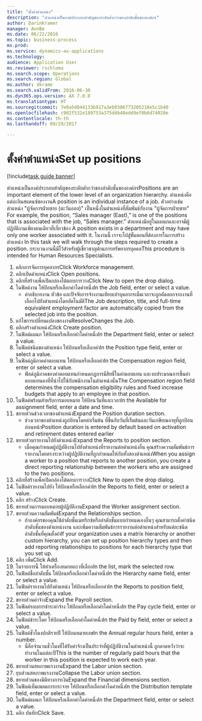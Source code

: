 ```yaml
--- 
title: "ตั้งค่าตำแหน่ง"
description: "ตำแหน่งเป็นองค์ประกอบสำคัญของระดับต่ำกว่าของลำดับชั้นขององค์กร"
author: DarinKramer
manager: AnnBe
ms.date: 06/22/2016
ms.topic: business-process
ms.prod: 
ms.service: dynamics-ax-applications
ms.technology: 
audience: Application User
ms.reviewer: rschloma
ms.search.scope: Operations
ms.search.region: Global
ms.author: dkrame
ms.search.validFrom: 2016-06-30
ms.dyn365.ops.version: AX 7.0.0
ms.translationtype: HT
ms.sourcegitcommit: 7e0a5d044133b917a3eb9386773205218e5c1b40
ms.openlocfilehash: c902f532e189753a375d4b48edd9ef0b6d74020e
ms.contentlocale: th-th
ms.lasthandoff: 09/29/2017

---
```

# <a name="set-up-positions"></a><span data-ttu-id="feb54-103">ตั้งค่าตำแหน่ง</span><span class="sxs-lookup"><span data-stu-id="feb54-103">Set up positions</span></span>

[!include[task guide banner](../../includes/task-guide-banner.md)]

<span data-ttu-id="feb54-104">ตำแหน่งเป็นองค์ประกอบสำคัญของระดับต่ำกว่าของลำดับชั้นขององค์กร</span><span class="sxs-lookup"><span data-stu-id="feb54-104">Positions are an important element of the lower level of an organization hierarchy.</span></span> <span data-ttu-id="feb54-105">ตำแหน่งคือแต่ละอินสแตนซ์ของงาน</span><span class="sxs-lookup"><span data-stu-id="feb54-105">A position is an individual instance of a job.</span></span> <span data-ttu-id="feb54-106">ตัวอย่างเช่น ตำแหน่ง "ผู้จัดการฝ่ายขาย (ตะวันออก)" เป็นหนึ่งในตำแหน่งที่สัมพันธ์กับงาน "ผู้จัดการฝ่ายขาย" </span><span class="sxs-lookup"><span data-stu-id="feb54-106">For example, the position, “Sales manager (East),” is one of the positions that is associated with the job, “Sales manager.”</span></span> <span data-ttu-id="feb54-107">ตำแหน่งมีอยู่ในแผนกและอาจมีผู้ปฏิบัติงานเพียงคนเดียวที่เกี่ยวข้อง </span><span class="sxs-lookup"><span data-stu-id="feb54-107">A position exists in a department and may have only one worker associated with it.</span></span> <span data-ttu-id="feb54-108">ในงานนี้ เราจะไปสู่ขั้นตอนที่ต้องการในการสร้างตำแหน่ง </span><span class="sxs-lookup"><span data-stu-id="feb54-108">In this task we will walk through the steps required to create a position.</span></span> <span data-ttu-id="feb54-109">กระบวนงานนี้มีไว้สำหรับผู้เชี่ยวชาญด้านการทรัพยากรบุคคล</span><span class="sxs-lookup"><span data-stu-id="feb54-109">This procedure is intended for Human Resources Specialists.</span></span>

1. <span data-ttu-id="feb54-110">คลิกการจัดการบุคลากร</span><span class="sxs-lookup"><span data-stu-id="feb54-110">Click Workforce management.</span></span>
2. <span data-ttu-id="feb54-111">คลิกเปิดตำแหน่ง</span><span class="sxs-lookup"><span data-stu-id="feb54-111">Click Open positions.</span></span>
3. <span data-ttu-id="feb54-112">คลิกที่สร้างเพื่อเปิดกล่องโต้ตอบการวาง</span><span class="sxs-lookup"><span data-stu-id="feb54-112">Click New to open the drop dialog.</span></span>
4. <span data-ttu-id="feb54-113">ในฟิลด์งาน ให้ป้อนหรือเลือกค่าใดค่าหนึ่ง</span><span class="sxs-lookup"><span data-stu-id="feb54-113">In the Job field, enter or select a value.</span></span>
    * <span data-ttu-id="feb54-114">คำอธิบายงาน หัวข้อ และปัจจัยการจ้างงานเทียบเท่าบุคลากรเต็มเวลาจะถูกคัดลอกจากงานที่เลือกไปยังตำแหน่งโดยอัตโนมัติ</span><span class="sxs-lookup"><span data-stu-id="feb54-114">The Job description, title, and full-time equivalent employment factor are automatically copied from the selected job into the position.</span></span>  
5. <span data-ttu-id="feb54-115">แก้ไขการเปลี่ยนแปลงของงาน</span><span class="sxs-lookup"><span data-stu-id="feb54-115">ResolveChanges the Job.</span></span>
6. <span data-ttu-id="feb54-116">คลิกสร้างตำแหน่ง</span><span class="sxs-lookup"><span data-stu-id="feb54-116">Click Create position.</span></span>
7. <span data-ttu-id="feb54-117">ในฟิลด์แผนก ให้ป้อนหรือเลือกค่าใดค่าหนึ่ง</span><span class="sxs-lookup"><span data-stu-id="feb54-117">In the Department field, enter or select a value.</span></span>
8. <span data-ttu-id="feb54-118">ในฟิลด์ชนิดของตำแหน่ง ให้ป้อนหรือเลือกค่า</span><span class="sxs-lookup"><span data-stu-id="feb54-118">In the Position type field, enter or select a value.</span></span>
9. <span data-ttu-id="feb54-119">ในฟิลด์ภูมิภาคค่าตอบแทน ให้ป้อนหรือเลือกค่า</span><span class="sxs-lookup"><span data-stu-id="feb54-119">In the Compensation region field, enter or select a value.</span></span>
    * <span data-ttu-id="feb54-120">ฟิลด์ภูมิภาคของค่าตอบแทนกำหนดกฎการมีสิทธิ์ในค่าตอบแทน และงบประมาณการขึ้นค่าตอบแทนคงที่ที่นำไปใช้กับพนักงานในตำแหน่งนั้น</span><span class="sxs-lookup"><span data-stu-id="feb54-120">The Compensation region field determines the compensation eligibility rules and fixed increase budgets that apply to an employee in that position.</span></span>  
10. <span data-ttu-id="feb54-121">ในฟิลด์พร้อมสำหรับการมอบหมาย ให้ป้อนวันที่และเวลา</span><span class="sxs-lookup"><span data-stu-id="feb54-121">In the Available for assignment field, enter a date and time.</span></span>
11. <span data-ttu-id="feb54-122">ขยายส่วนช่วงเวลาของตำแหน่ง</span><span class="sxs-lookup"><span data-stu-id="feb54-122">Expand the Position duration section.</span></span>
    * <span data-ttu-id="feb54-123">ช่วงเวลาของตำแหน่งถูกป้อนโดยค่าเริ่มต้น ที่ขึ้นกับวันที่เริ่มต้นและวันเกษียณอายุที่ถูกป้อนก่อนหน้า</span><span class="sxs-lookup"><span data-stu-id="feb54-123">Position duration is entered by default based on activation and retirement dates entered earlier</span></span>  
12. <span data-ttu-id="feb54-124">ขยายส่วนรายงานไปยังตำแหน่ง</span><span class="sxs-lookup"><span data-stu-id="feb54-124">Expand the Reports to position section.</span></span>
    * <span data-ttu-id="feb54-125">เมื่อคุณกำหนดผู้ปฏิบัติงานไปยังตำแหน่งที่รายงานต่อตำแหน่งอื่น คุณสร้างความสัมพันธ์การรายงานโดยตรงระหว่างผู้ปฏิบัติงานที่ถูกกำหนดให้กับทั้งสองตำแหน่ง</span><span class="sxs-lookup"><span data-stu-id="feb54-125">When you assign a worker to a position that reports to another position, you create a direct reporting relationship between the workers who are assigned to the two positions.</span></span>  
13. <span data-ttu-id="feb54-126">คลิกที่สร้างเพื่อเปิดกล่องโต้ตอบการวาง</span><span class="sxs-lookup"><span data-stu-id="feb54-126">Click New to open the drop dialog.</span></span>
14. <span data-ttu-id="feb54-127">ในฟิลด์รายงานไปยัง ให้ป้อนหรือเลือกค่า</span><span class="sxs-lookup"><span data-stu-id="feb54-127">In the Reports to field, enter or select a value.</span></span>
15. <span data-ttu-id="feb54-128">คลิก สร้าง</span><span class="sxs-lookup"><span data-stu-id="feb54-128">Click Create.</span></span>
16. <span data-ttu-id="feb54-129">ขยายส่วนการมอบหมายผู้ปฏิบัติงาน</span><span class="sxs-lookup"><span data-stu-id="feb54-129">Expand the Worker assignment section.</span></span>
17. <span data-ttu-id="feb54-130">ขยายส่วนความสัมพันธ์</span><span class="sxs-lookup"><span data-stu-id="feb54-130">Expand the Relationships section.</span></span>
    * <span data-ttu-id="feb54-131">ถ้าองค์กรของคุณใช้ลำดับชั้นเมทริกซ์หรือลำดับชั้นแบบกำหนดเองอื่นๆ คุณสามารถตั้งค่าชนิดลำดับชั้นของตำแหน่งงาน และเพิ่มความสัมพันธ์การรายงานต่อตำแหน่งสำหรับแต่ละชนิดลำดับชั้นที่คุณตั้งค่า</span><span class="sxs-lookup"><span data-stu-id="feb54-131">If your organization uses a matrix hierarchy or another custom hierarchy, you can set up position hierarchy types and then add reporting relationships to positions for each hierarchy type that you set up.</span></span>  
18. <span data-ttu-id="feb54-132">คลิก เพิ่ม</span><span class="sxs-lookup"><span data-stu-id="feb54-132">Click Add.</span></span>
19. <span data-ttu-id="feb54-133">ในรายการนี้ ให้ทำเครื่องหมายแถวที่เลือก</span><span class="sxs-lookup"><span data-stu-id="feb54-133">In the list, mark the selected row.</span></span>
20. <span data-ttu-id="feb54-134">ในฟิลด์ชื่อลำดับชั้น ให้ป้อนหรือเลือกค่าใดค่าหนึ่ง</span><span class="sxs-lookup"><span data-stu-id="feb54-134">In the Hierarchy name field, enter or select a value.</span></span>
21. <span data-ttu-id="feb54-135">ในฟิลด์รายงานไปยังตำแหน่ง ให้ป้อนหรือเลือกค่า</span><span class="sxs-lookup"><span data-stu-id="feb54-135">In the Reports to position field, enter or select a value.</span></span>
22. <span data-ttu-id="feb54-136">ขยายส่วนค่าจ้าง</span><span class="sxs-lookup"><span data-stu-id="feb54-136">Expand the Payroll section.</span></span>
23. <span data-ttu-id="feb54-137">ในฟิลด์รอบการชำระค่าจ้าง ให้ป้อนหรือเลือกค่าใดค่าหนึ่ง</span><span class="sxs-lookup"><span data-stu-id="feb54-137">In the Pay cycle field, enter or select a value.</span></span>
24. <span data-ttu-id="feb54-138">ในฟิลด์ชำระโดย ให้ป้อนหรือเลือกค่าใดค่าหนึ่ง</span><span class="sxs-lookup"><span data-stu-id="feb54-138">In the Paid by field, enter or select a value.</span></span>
25. <span data-ttu-id="feb54-139">ในฟิลด์ชั่วโมงปกติรายปี ให้ป้อนหมายเลข</span><span class="sxs-lookup"><span data-stu-id="feb54-139">In the Annual regular hours field, enter a number.</span></span>
    * <span data-ttu-id="feb54-140">นี่คือจำนวนชั่วโมงที่ได้รับค่าจ้างเป็นประจำที่ผู้ปฏิบัติงานในตำแหน่งนี้ ถูกคาดหวังว่าจะทำงานในแต่ละปี</span><span class="sxs-lookup"><span data-stu-id="feb54-140">This is the number of regularly paid hours that the worker in this position is expected to work each year.</span></span>  
26. <span data-ttu-id="feb54-141">ขยายส่วนสหภาพแรงงาน</span><span class="sxs-lookup"><span data-stu-id="feb54-141">Expand the Labor union section.</span></span>
27. <span data-ttu-id="feb54-142">ยุบส่วนสหภาพแรงงาน</span><span class="sxs-lookup"><span data-stu-id="feb54-142">Collapse the Labor union section.</span></span>
28. <span data-ttu-id="feb54-143">ขยายส่วนของมิติทางการเงิน</span><span class="sxs-lookup"><span data-stu-id="feb54-143">Expand the Financial dimensions section.</span></span>
29. <span data-ttu-id="feb54-144">ในฟิลด์เท็มเพลตการกระจาย ให้ป้อนหรือเลือกค่าใดค่าหนึ่ง</span><span class="sxs-lookup"><span data-stu-id="feb54-144">In the Distribution template field, enter or select a value.</span></span>
30. <span data-ttu-id="feb54-145">ในฟิลด์แผนก ให้ป้อนหรือเลือกค่าใดค่าหนึ่ง</span><span class="sxs-lookup"><span data-stu-id="feb54-145">In the Department field, enter or select a value.</span></span>
31. <span data-ttu-id="feb54-146">คลิก บันทึก</span><span class="sxs-lookup"><span data-stu-id="feb54-146">Click Save.</span></span>


